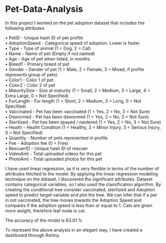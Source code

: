 # Pet-Data-Analysis
In this project I worked on the pet adoption dataset that includes the following attributes 

•	PetID - Unique hash ID of pet profile <br>
•	AdoptionSpeed - Categorical speed of adoption. Lower is faster. <br>
•	Type - Type of animal (1 = Dog, 2 = Cat)<br>
•	Name - Name of pet (Empty if not named)<br>
•	Age - Age of pet when listed, in months<br>
•	Breed1 - Primary breed of pet <br>
•	Gender - Gender of pet (1 = Male, 2 = Female, 3 = Mixed, if profile represents group of pets)<br>
•	Color1 - Color 1 of pet <br>
•	Color2 - Color 2 of pet <br>
•	MaturitySize - Size at maturity (1 = Small, 2 = Medium, 3 = Large, 4 = Extra Large, 0 = Not Specified)<br>
•	FurLength - Fur length (1 = Short, 2 = Medium, 3 = Long, 0 = Not Specified)<br>
•	Vaccinated - Pet has been vaccinated (1 = Yes, 2 = No, 3 = Not Sure)<br>
•	Dewormed - Pet has been dewormed (1 = Yes, 2 = No, 3 = Not Sure)<br>
•	Sterilized - Pet has been spayed / neutered (1 = Yes, 2 = No, 3 = Not Sure)<br>
•	Health - Health Condition (1 = Healthy, 2 = Minor Injury, 3 = Serious Injury, 0 = Not Specified)<br>
•	Quantity - Number of pets represented in profile<br>
•	Fee - Adoption fee (0 = Free)<br>
•	RescuerID - Unique hash ID of rescuer<br>
•	VideoAmt - Total uploaded videos for this pet<br>
•	PhotoAmt - Total uploaded photos for this pet<br>

I have used linear regression, as it is very flexible in terms of the number of attributes fetched to the model. 
By applying the linear regression modeling technique on the dataset, I discovered the significant attributes.
Dataset contains categorical variables, so I also used the classification algorithm. 
By creating the conditional tree consider vaccinated, sterilized and Adoption speed to predict target variable and plot the tree.
We can infer that if a pet in not vaccinated, the tree moves towards the Adoption Speed and compares if the adoption speed is less than or equal to 1.
Cats are given more weight, therefore leaf node is cat. <br>

The accuracy of the model is 63.01 %<br>

To represent the above analysis in an elegant way, I have created a dashboard through Rshiny.
